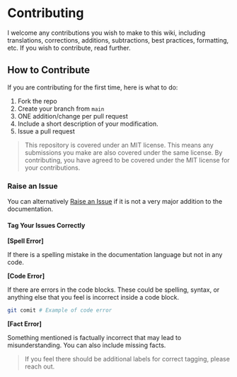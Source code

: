# Contributing

I welcome any contributions you wish to make to this wiki, including translations, corrections, additions, subtractions, best practices, formatting, etc. If you wish to contribute, read further.

## How to Contribute

If you are contributing for the first time, here is what to do:

1. Fork the repo
2. Create your branch from `main`
3. ONE addition/change per pull request
4. Include a short description of your modification.
5. Issue a pull request

> This repository is covered under an MIT license. This means any submissions you make are also covered under the same license. By contributing, you have agreed to be covered under the MIT license for your contributions.

### Raise an Issue

You can alternatively [Raise an Issue](https://github.com/nyukeit/devopswiki/issues/new/choose) if it is not a very major addition to the documentation.

#### Tag Your Issues Correctly

**[Spell Error]**

If there is a spelling mistake in the documentation language but not in any code.

**[Code Error]**

If there are errors in the code blocks. These could be spelling, syntax, or anything else that you feel is incorrect inside a code block.

```bash
git comit # Example of code error
```

**[Fact Error]**

Something mentioned is factually incorrect that may lead to misunderstanding. You can also include missing facts.

> If you feel there should be additional labels for correct tagging, please reach out.